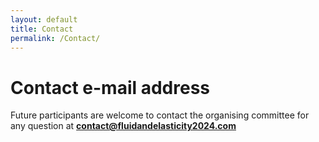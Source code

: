 ```yaml
---
layout: default
title: Contact
permalink: /Contact/
---
```


# Contact e-mail address
Future participants are welcome to contact the organising committee for any question at
**<a href="contact@fluidandelasticity2024.com"> contact@fluidandelasticity2024.com </a>**
